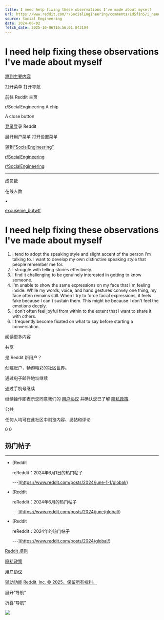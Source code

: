 ```yaml
---
title: I need help fixing these observations I've made about myself
url: https://www.reddit.com/r/SocialEngineering/comments/1d5fin5/i_need_help_fixing_these_observations_ive_made/
source: Social Engineering
date: 2024-06-02
fetch_date: 2025-10-06T16:56:01.843104
---
```


# I need help fixing these observations I've made about myself

[跳到主要内容](#main-content)

打开菜单
打开导航

前往 Reddit 主页

r/SocialEngineering
A chip

A close button

[登录](https://www.reddit.com/login/)登录 Reddit

展开用户菜单
打开设置菜单

[转到“SocialEngineering”](/r/SocialEngineering/)

[r/SocialEngineering](/r/SocialEngineering/)

[r/SocialEngineering](/r/SocialEngineering/)

---

成员数

在线人数

•

[excuseme\_butwtf](/user/excuseme_butwtf/)

# I need help fixing these observations I've made about myself

1. I tend to adopt the speaking style and slight accent of the person I'm talking to. I want to develop my own distinctive speaking style that people remember me for.
2. I struggle with telling stories effectively.
3. I find it challenging to be genuinely interested in getting to know someone.
4. I'm unable to show the same expressions on my face that I'm feeling inside. While my words, voice, and hand gestures convey one thing, my face often remains still. When I try to force facial expressions, it feels fake because I can't sustain them. This might be because I don't feel the emotions deeply.
5. I don't often feel joyful from within to the extent that I want to share it with others.
6. I frequently become fixated on what to say before starting a conversation.

阅读更多内容

 共享

是 Reddit 新用户？

创建账户，畅游精彩的社区世界。

通过电子邮件地址继续

通过手机号继续

继续操作即表示您同意我们的
[用户协议](https://www.redditinc.com/policies/user-agreement)
并确认您已了解
[隐私政策](https://www.redditinc.com/policies/privacy-policy).

公共

任何人均可在此社区中浏览内容、发帖和评论

0
0

## 热门帖子

---

* [Reddit

  reReddit：2024年6月1日的热门帖子

  ---](https://www.reddit.com/posts/2024/june-1-1/global/)
* [Reddit

  reReddit：2024年6月的热门帖子

  ---](https://www.reddit.com/posts/2024/june/global/)
* [Reddit

  reReddit：2024年的热门帖子

  ---](https://www.reddit.com/posts/2024/global/)

[Reddit 规则](https://www.redditinc.com/policies/content-policy)

[隐私政策](https://www.reddit.com/policies/privacy-policy)

[用户协议](https://www.redditinc.com/policies/user-agreement)

[辅助功能](https://support.reddithelp.com/hc/sections/38303584022676-Accessibility)
[Reddit, Inc. © 2025。保留所有权利。](https://redditinc.com)

展开“导航”

折叠“导航”

![](https://id.rlcdn.com/472486.gif)